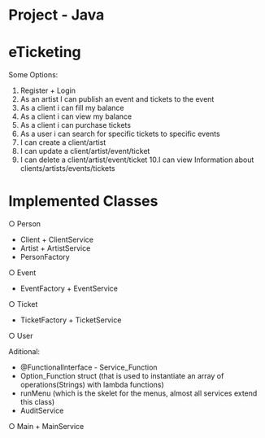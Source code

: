 # Project - Java
# eTicketing

Some Options:
1) Register + Login
2) As an artist I can publish an event and tickets to the event
3) As a client i can fill my balance
4) As a client i can view my balance
5) As a client i can purchase tickets
6) As a user i can search for specific tickets to specific events
7) I can create a client/artist
8) I can update a client/artist/event/ticket
9) I can delete a client/artist/event/ticket
10.I can view Information about clients/artists/events/tickets

# Implemented Classes
○ Person 
  - Client + ClientService
  - Artist + ArtistService
  - PersonFactory
  
○ Event
  - EventFactory + EventService
  
○ Ticket
  - TicketFactory + TicketService
  
○ User

Aditional:
  - @FunctionalInterface - Service_Function
  - Option_Function struct (that is used to instantiate an array of operations(Strings) with lambda functions)
  - runMenu (which is the skelet for the menus, almost all services extend this class)
  - AuditService 

○ Main + MainService
